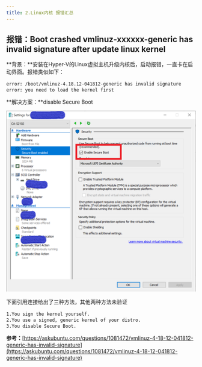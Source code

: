 ```yaml
---
title: 2.Linux内核 报错汇总
---
```

## 报错：Boot crashed vmlinuz-xxxxxx-generic has invalid signature after update linux kernel

**背景：**安装在Hyper-V的Linux虚拟主机升级内核后，启动报错，一直卡在启动界面。报错类似如下：

```vbnet
error: /boot/vmlinuz-4.18.12-041812-generic has invalid signature
error: you need to load the kernel first
```

**解决方案：**disable Secure Boot

![1708163678465](images/1708163678465.png)

下面引用连接给出了三种方法，其他两种方法未验证

```
1.You sign the kernel yourself.
2.You use a signed, generic kernel of your distro.
3.You disable Secure Boot.
```

**参考：**[https://askubuntu.com/questions/1081472/vmlinuz-4-18-12-041812-generic-has-invalid-signature](https://askubuntu.com/questions/1081472/vmlinuz-4-18-12-041812-generic-has-invalid-signature)
